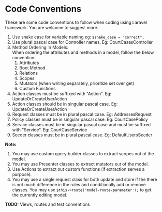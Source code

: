 
# Code Conventions

These are some code conventions to follow when coding using Laravel framework. You are welcome to suggest more.

1. Use snake case for variable naming eg: ``` $snake_case = "correct"; ```
1. Use plural pascal case for Controller names. Eg: CourtCasesController
1. Method Ordering In Models:<br> When ordering the attributes and methods in a model, follow the below convention
    1. Attributes
    2. Boot Method
    3. Relations
    4. Scopes
    5. Mutators (when writing separately, prioritize set over get)
    6. Custom Functions
1. Action classes must be suffixed with "Action". Eg: UpdateOrCreateUserAction
1. Action classes should be in singular pascal case. Eg: UpdateOrCreateUserAction
1. Request classes must be in plural pascal case. Eg: AddressesRequest
1. Policy classes must be in singular pascal case. Eg: CourtCasePolicy
1. Service classes must be in singular pascal case and must be suffixed with "Service". Eg: CourtCaseService
1. Seeder classes must be in plural pascal case. Eg: DefaultUsersSeeder

**Note:** 
1. You may use custom query builder classes to extract scopes out of the model.
2. You may use Presenter classes to extract mutators out of the model.
3. Use Actions to extract out custom functions (if extraction serves a purpose).
4. You may use a single request class for both update and store if the there is not much difference in the rules and conditionally add or remove classes. You may use ``` $this->route('model-route-parameter'); ``` to get the currently editing model.
   
**TODO:** Views, routes and test conventions